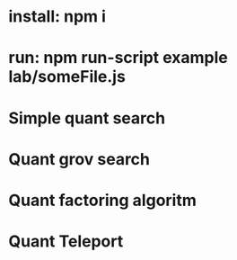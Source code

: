 # install: npm i 

# run: npm run-script example lab/someFile.js


# Simple quant search


# Quant grov search

# Quant factoring algoritm

# Quant Teleport

